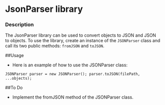 # JsonParser library
### Description
The JsonParser library can be used to convert objects to JSON and JSON to objects. 
To use the library, create an instance of the `JSONParser` class and call its two public methods: `fromJSON` and `toJSON`.

##Usage
- Here is an example of how to use the JSONParser class:

`JSONParser parser = new JSONParser();
parser.toJSON(filePath, ...objects);`

##To Do
- Implement the fromJSON method of the JSONParser class.

